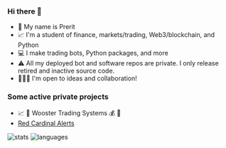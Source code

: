 ### Hi there 👋

<!--
**preritdas/preritdas** is a ✨ _special_ ✨ repository because its `README.md` (this file) appears on your GitHub profile.

Here are some ideas to get you started:

- 🔭 I’m currently working on ...
- 🌱 I’m currently learning ...
- 👯 I’m looking to collaborate on ...
- 🤔 I’m looking for help with ...
- 💬 Ask me about ...
- 📫 How to reach me: ...
- 😄 Pronouns: ...
- ⚡ Fun fact: ...
-->

- 🤝 My name is Prerit
- 📈 I'm a student of finance, markets/trading, Web3/blockchain, and Python
- 💻 I make trading bots, Python packages, and more
- :warning: All my deployed bot and software repos are private. I only release retired and inactive source code. 
- 🧑‍🤝‍🧑 I'm open to ideas and collaboration!

### Some active private projects

- :chart_with_upwards_trend: :robot: Wooster Trading Systems :moneybag: :money_with_wings:
- [Red Cardinal Alerts](https://redcardinalalerts.com)

![stats](https://github-readme-stats.vercel.app/api?username=preritdas&count_private=True&show_icons=True&theme=tokyonight)
![languages](https://github-readme-stats.vercel.app/api/top-langs/?username=preritdas)

